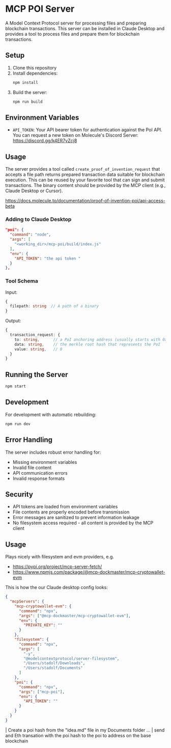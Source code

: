 # MCP POI Server

A Model Context Protocol server for processing files and preparing blockchain transactions. This server can be installed in Claude Desktop and provides a tool to process files and prepare them for blockchain transactions.

## Setup

1. Clone this repository
2. Install dependencies:
   ```bash
   npm install
   ```
3. Build the server:
   ```bash
   npm run build
   ```

## Environment Variables

- `API_TOKEN`: Your API bearer token for authentication against the PoI API. You can request a new token on Molecule's Discord Server: https://discord.gg/k4ER7vZcj8

## Usage

The server provides a tool called `create_proof_of_invention_request` that accepts a file path returns prepared transaction data suitable for blockchain execution. This can be reused by your favorite tool that can sign and submit transactions.  The binary content should be provided by the MCP client (e.g., Claude Desktop or Cursor). 

https://docs.molecule.to/documentation/proof-of-invention-poi/api-access-beta

### Adding to Claude Desktop

```json
"poi": {
  "command": "node",
  "args": [
    "<working_dir>/mcp-poi/build/index.js"
  ],
  "env": {
    "API_TOKEN": "the api token "
  }
},
```

### Tool Schema

Input:
```typescript
{
  filepath: string  // A path of a binary
}
```

Output:
```typescript
{
  transaction_request: {
    to: string,      // a PoI anchoring address (usually starts with 0x1dea)
    data: string,    // the merkle root hash that represents the PoI
    value: string,   // 0
  }
}
```

## Running the Server

```bash
npm start
```

## Development

For development with automatic rebuilding:

```bash
npm run dev
```

## Error Handling

The server includes robust error handling for:
- Missing environment variables
- Invalid file content
- API communication errors
- Invalid response formats

## Security

- API tokens are loaded from environment variables
- File contents are properly encoded before transmission
- Error messages are sanitized to prevent information leakage
- No filesystem access required - all content is provided by the MCP client 

## Usage

Plays nicely with filesystem and evm providers, e.g.

- https://pypi.org/project/mcp-server-fetch/
- https://www.npmjs.com/package/@mcp-dockmaster/mcp-cryptowallet-evm

This is how the our Claude desktop config looks:

```json 
{
  "mcpServers": {
    "mcp-cryptowallet-evm": {
      "command": "npx",
      "args": ["@mcp-dockmaster/mcp-cryptowallet-evm"],
      "env": {
        "PRIVATE_KEY": ""
      }
    },
    "filesystem": {
      "command": "npx",
      "args": [
        "-y",
        "@modelcontextprotocol/server-filesystem",
        "/Users/stadolf/Downloads",
        "/Users/stadolf/Documents"
      ]
    },
    "poi": {
      "command": "npx",
      "args": ["mcp-poi"],
      "env": {
        "API_TOKEN": ""
      }
    }
  }
}

```


| Create a poi hash from the "idea.md" file in my Documents folder
...
| send and Eth transation with the poi hash to the poi to address on the base blockchain

